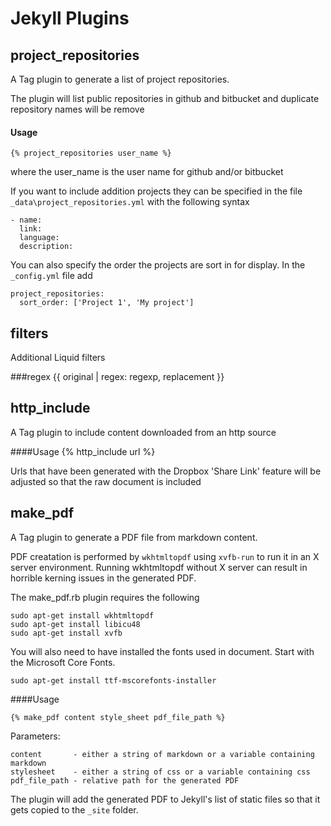 # Jekyll Plugins

## project_repositories

A Tag plugin to generate a list of project repositories.

The plugin will list public repositories in github and bitbucket and duplicate repository names will be remove

#### Usage
	{% project_repositories user_name %}

where the user_name is the user name for github and/or bitbucket


If you want to include addition projects they can be specified in the file `_data\project_repositories.yml` with the following syntax

	- name: 
	  link: 
	  language: 
	  description: 

You can also specify the order the projects are sort in for display. In the `_config.yml` file add

	project_repositories:
	  sort_order: ['Project 1', 'My project']

## filters

Additional Liquid filters

###regex
	{{ original | regex: regexp, replacement }}

## http_include

A Tag plugin to include content downloaded from an http source

####Usage
	{% http_include url %}

Urls that have been generated with the Dropbox 'Share Link' feature will be adjusted so that the raw document is included

## make_pdf
A Tag plugin to generate a PDF file from markdown content.

PDF creatation is performed by `wkhtmltopdf` using `xvfb-run` to run it in an X server environment.
Running wkhtmltopdf without X server can result in horrible kerning issues in the generated PDF.

The make_pdf.rb plugin requires the following

	sudo apt-get install wkhtmltopdf
	sudo apt-get install libicu48
	sudo apt-get install xvfb

You will also need to have installed the fonts used in document. Start with the Microsoft Core Fonts.

	sudo apt-get install ttf-mscorefonts-installer

####Usage

	{% make_pdf content style_sheet pdf_file_path %}

Parameters:

	content       - either a string of markdown or a variable containing markdown
	stylesheet    - either a string of css or a variable containing css
	pdf_file_path - relative path for the generated PDF

The plugin will add the generated PDF to Jekyll's list of static files so that it gets copied to the `_site` folder.
